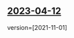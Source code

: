## [2023-04-12](https://github.com/faktaoklimatu/graphics/blob/302bfdd2456349df658462ad6f19cf449e630051/data-visualization/infographics/nature-landscape/czechia/forest-cover-areas/cs-lesnatost-plo.ai)

version=[2021-11-01]

